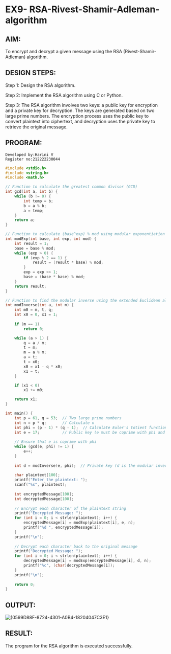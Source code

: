 # EX9- RSA-Rivest-Shamir-Adleman-algorithm
## AIM:
To encrypt and decrypt a given message using the RSA (Rivest-Shamir-Adleman) algorithm.

## DESIGN STEPS:
Step 1: Design the RSA algorithm.

Step 2: Implement the RSA algorithm using C or Python.

Step 3: The RSA algorithm involves two keys: a public key for encryption and a private key for decryption. The keys are generated based on two large prime numbers. The encryption process uses the public key to convert plaintext into ciphertext, and decryption uses the private key to retrieve the original message.

## PROGRAM:
```
Developed by:Harini V
Register no:212222230044
```
```c
#include <stdio.h>
#include <string.h>
#include <math.h>

// Function to calculate the greatest common divisor (GCD)
int gcd(int a, int b) {
    while (b != 0) {
        int temp = b;
        b = a % b;
        a = temp;
    }
    return a;
}

// Function to calculate (base^exp) % mod using modular exponentiation
int modExp(int base, int exp, int mod) {
    int result = 1;
    base = base % mod;
    while (exp > 0) {
        if (exp % 2 == 1) {
            result = (result * base) % mod;
        }
        exp = exp >> 1;
        base = (base * base) % mod;
    }
    return result;
}

// Function to find the modular inverse using the extended Euclidean algorithm
int modInverse(int a, int m) {
    int m0 = m, t, q;
    int x0 = 0, x1 = 1;
    
    if (m == 1)
        return 0;

    while (a > 1) {
        q = a / m;
        t = m;
        m = a % m;
        a = t;
        t = x0;
        x0 = x1 - q * x0;
        x1 = t;
    }

    if (x1 < 0)
        x1 += m0;

    return x1;
}

int main() {
    int p = 61, q = 53;  // Two large prime numbers
    int n = p * q;       // Calculate n
    int phi = (p - 1) * (q - 1);  // Calculate Euler's totient function
    int e = 17;          // Public key (e must be coprime with phi and 1 < e < phi)
    
    // Ensure that e is coprime with phi
    while (gcd(e, phi) != 1) {
        e++;
    }
    
    int d = modInverse(e, phi);  // Private key (d is the modular inverse of e mod phi)
    
    char plaintext[100];
    printf("Enter the plaintext: ");
    scanf("%s", plaintext);
    
    int encryptedMessage[100];
    int decryptedMessage[100];
    
    // Encrypt each character of the plaintext string
    printf("Encrypted Message: ");
    for (int i = 0; i < strlen(plaintext); i++) {
        encryptedMessage[i] = modExp(plaintext[i], e, n);
        printf("%d ", encryptedMessage[i]);
    }
    printf("\n");
    
    // Decrypt each character back to the original message
    printf("Decrypted Message: ");
    for (int i = 0; i < strlen(plaintext); i++) {
        decryptedMessage[i] = modExp(encryptedMessage[i], d, n);
        printf("%c", (char)decryptedMessage[i]);
    }
    printf("\n");
    
    return 0;
}
```
## OUTPUT:
![{0599D88F-8724-4301-A0B4-18204047C3E1}](https://github.com/user-attachments/assets/41a9ee2b-4db4-4f4b-8c8a-e15cf4102235)


## RESULT:
The program for the RSA algorithm is executed successfully.
